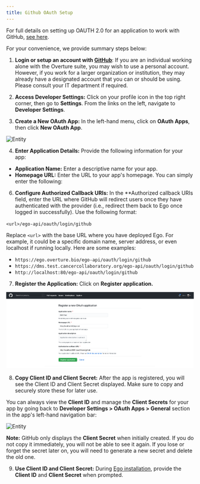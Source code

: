 ```yaml
---
title: Github OAuth Setup
---
```


For full details on setting up OAUTH 2.0 for an application to work with GitHub, <a href="https://docs.github.com/en/developers/apps/building-oauth-apps" target="_blank">see here</a>.

For your convenience, we provide summary steps below:

1. **Login or setup an account with <a href="https://github.com/" target="_blank">GitHub</a>**: If you are an individual working alone with the Overture suite, you may wish to use a personal account. However, if you work for a larger organization or institution, they may already have a designated account that you can or should be using. Please consult your IT department if required.

2. **Access Developer Settings:** Click on your profile icon in the top right corner, then go to **Settings**. From the links on the left, navigate to **Developer Settings**.

3. **Create a New OAuth App:** In the left-hand menu, click on **OAuth Apps**, then click **New OAuth App**.

![Entity](../../assets/github-new-app.png 'GitHub New App')

4. **Enter Application Details:** Provide the following information for your app:

- **Application Name:** Enter a descriptive name for your app.
- **Homepage URL:** Enter the URL to your app's homepage. You can simply enter the following:

6. **Configure Authorized Callback URIs:** In the **Authorized callback URIs field, enter the URL where GitHub will redirect users once they have authenticated with the provider (i.e., redirect them back to Ego once logged in successfully). Use the following format:

`<url>/ego-api/oauth/login/github`

Replace `<url>` with the base URL where you have deployed Ego. For example, it could be a specific domain name, server address, or even localhost if running locally. Here are some examples:

- `https://ego.overture.bio/ego-api/oauth/login/github`
- `https://dms.test.cancercollaboratory.org/ego-api/oauth/login/github`
- `http://localhost:80/ego-api/oauth/login/github`

7. **Register the Application:** Click on **Register application.**

![Entity](../../assets/github-register-app.png 'GitHub Register App')

8. **Copy Client ID and Client Secret:** After the app is registered, you will see the Client ID and Client Secret displayed. Make sure to copy and securely store these for later use.

You can always view the **Client ID** and manage the **Client Secrets** for your app by going back to **Developer Settings > OAuth Apps > General** section in the app's left-hand navigation bar:

![Entity](../../assets/github-client-details.png 'GitHub Client Details')

<Warning> **Note:** GitHub only displays the **Client Secret** when initially created. If you do not copy it immediately, you will not be able to see it again. If you lose or forget the secret later on, you will need to generate a new secret and delete the old one.</Warning>

9. **Use Client ID and Client Secret:** During <a href="/documentation/ego/installation/installation" target="_blank">Ego installation</a>, provide the **Client ID** and **Client Secret** when prompted.
